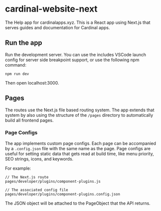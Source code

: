 # cardinal-website-next

The Help app for cardinalapps.xyz. This is a React app using Next.js that serves
guides and documentation for Cardinal apps.

## Run the app

Run the development server. You can use the includes VSCode launch config for
server side breakpoint support, or use the following npm command:

```
npm run dev
```

Then open localhost:3000.

## Pages

The routes use the Next.js file based routing system. The app extends that
system by also using the structure of the `/pages` directory to automatically
build all frontend pages.

### Page Configs

The app implements custom page configs. Each page can be accompanied by a
`.config.json` file with the same name as the page. Page configs are useful for
setting static data that gets read at build time, like menu priority, SEO
strings, icons, and keywords.

For example:

```
// The Next.js route
pages/developer/plugins/component-plugins.js

// The associated config file
pages/developer/plugins/component-plugins.config.json
```

The JSON object will be attached to the PageObject that the API returns.
